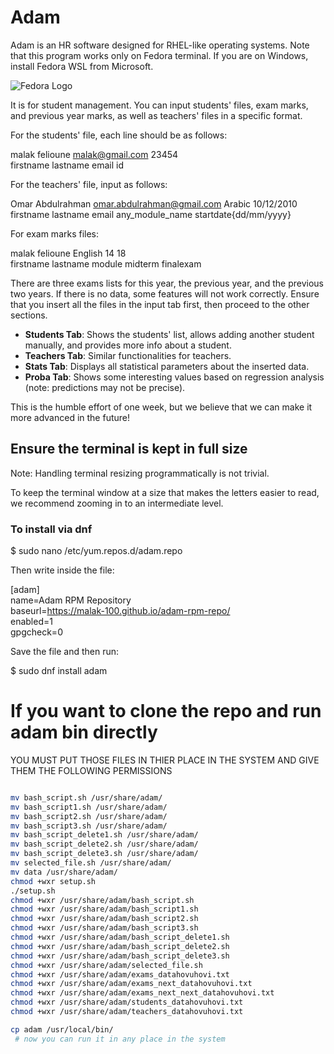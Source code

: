 # Adam

Adam is an HR software designed for RHEL-like operating systems. Note that this program works only on Fedora terminal. If you are on Windows, install Fedora WSL from Microsoft.

![Fedora Logo](https://upload.wikimedia.org/wikipedia/commons/3/3f/Fedora_logo.svg)


It is for student management. You can input students' files, exam marks, and previous year marks, as well as teachers' files in a specific format.

For the students' file, each line should be as follows:  

malak felioune malak@gmail.com 23454  
firstname lastname email id

For the teachers' file, input as follows:  

Omar Abdulrahman omar.abdulrahman@gmail.com Arabic 10/12/2010  
firstname lastname email any_module_name startdate{dd/mm/yyyy}

For exam marks files:  

malak felioune English 14 18  
firstname lastname module midterm finalexam

There are three exams lists for this year, the previous year, and the previous two years. If there is no data, some features will not work correctly. Ensure that you insert all the files in the input tab first, then proceed to the other sections.

- **Students Tab**: Shows the students' list, allows adding another student manually, and provides more info about a student.
- **Teachers Tab**: Similar functionalities for teachers.
- **Stats Tab**: Displays all statistical parameters about the inserted data.
- **Proba Tab**: Shows some interesting values based on regression analysis (note: predictions may not be precise).

This is the humble effort of one week, but we believe that we can make it more advanced in the future!

## Ensure the terminal is kept in full size

Note: Handling terminal resizing programmatically is not trivial.

To keep the terminal window at a size that makes the letters easier to read, we recommend zooming in to an intermediate level.

### To install via dnf

$ sudo nano /etc/yum.repos.d/adam.repo

Then write inside the file:

[adam]  
name=Adam RPM Repository  
baseurl=https://malak-100.github.io/adam-rpm-repo/  
enabled=1  
gpgcheck=0

Save the file and then run:

$ sudo dnf install adam

# If you want to clone the repo and run adam bin directly
YOU MUST PUT THOSE FILES IN THIER PLACE IN THE SYSTEM AND GIVE THEM THE FOLLOWING PERMISSIONS 
```bash

mv bash_script.sh /usr/share/adam/ 
mv bash_script1.sh /usr/share/adam/
mv bash_script2.sh /usr/share/adam/
mv bash_script3.sh /usr/share/adam/
mv bash_script_delete1.sh /usr/share/adam/
mv bash_script_delete2.sh /usr/share/adam/
mv bash_script_delete3.sh /usr/share/adam/
mv selected_file.sh /usr/share/adam/
mv data /usr/share/adam/ 
chmod +wxr setup.sh
./setup.sh
chmod +wxr /usr/share/adam/bash_script.sh 
chmod +wxr /usr/share/adam/bash_script1.sh 
chmod +wxr /usr/share/adam/bash_script2.sh 
chmod +wxr /usr/share/adam/bash_script3.sh 
chmod +wxr /usr/share/adam/bash_script_delete1.sh 
chmod +wxr /usr/share/adam/bash_script_delete2.sh 
chmod +wxr /usr/share/adam/bash_script_delete3.sh 
chmod +wxr /usr/share/adam/selected_file.sh 
chmod +wxr /usr/share/adam/exams_datahovuhovi.txt
chmod +wxr /usr/share/adam/exams_next_datahovuhovi.txt
chmod +wxr /usr/share/adam/exams_next_next_datahovuhovi.txt
chmod +wxr /usr/share/adam/students_datahovuhovi.txt
chmod +wxr /usr/share/adam/teachers_datahovuhovi.txt

cp adam /usr/local/bin/
 # now you can run it in any place in the system  


